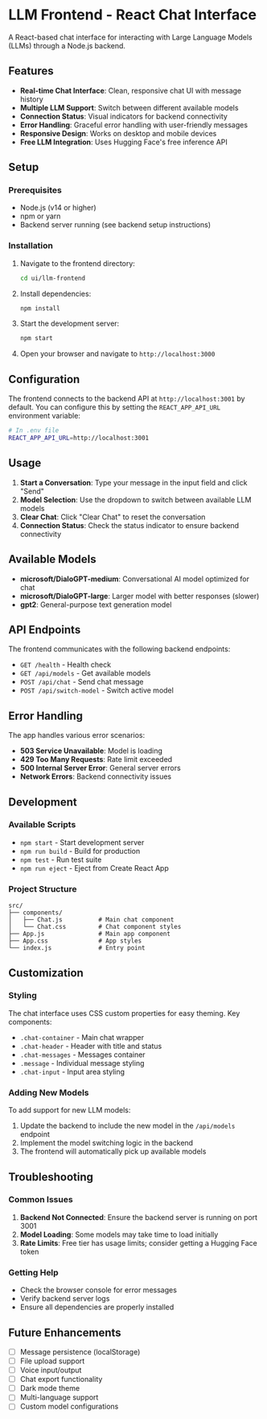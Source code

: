 # LLM Frontend - React Chat Interface

A React-based chat interface for interacting with Large Language Models (LLMs) through a Node.js backend.

## Features

- **Real-time Chat Interface**: Clean, responsive chat UI with message history
- **Multiple LLM Support**: Switch between different available models
- **Connection Status**: Visual indicators for backend connectivity
- **Error Handling**: Graceful error handling with user-friendly messages
- **Responsive Design**: Works on desktop and mobile devices
- **Free LLM Integration**: Uses Hugging Face's free inference API

## Setup

### Prerequisites

- Node.js (v14 or higher)
- npm or yarn
- Backend server running (see backend setup instructions)

### Installation

1. Navigate to the frontend directory:
   ```bash
   cd ui/llm-frontend
   ```

2. Install dependencies:
   ```bash
   npm install
   ```

3. Start the development server:
   ```bash
   npm start
   ```

4. Open your browser and navigate to `http://localhost:3000`

## Configuration

The frontend connects to the backend API at `http://localhost:3001` by default. You can configure this by setting the `REACT_APP_API_URL` environment variable:

```bash
# In .env file
REACT_APP_API_URL=http://localhost:3001
```

## Usage

1. **Start a Conversation**: Type your message in the input field and click "Send"
2. **Model Selection**: Use the dropdown to switch between available LLM models
3. **Clear Chat**: Click "Clear Chat" to reset the conversation
4. **Connection Status**: Check the status indicator to ensure backend connectivity

## Available Models

- **microsoft/DialoGPT-medium**: Conversational AI model optimized for chat
- **microsoft/DialoGPT-large**: Larger model with better responses (slower)
- **gpt2**: General-purpose text generation model

## API Endpoints

The frontend communicates with the following backend endpoints:

- `GET /health` - Health check
- `GET /api/models` - Get available models
- `POST /api/chat` - Send chat message
- `POST /api/switch-model` - Switch active model

## Error Handling

The app handles various error scenarios:

- **503 Service Unavailable**: Model is loading
- **429 Too Many Requests**: Rate limit exceeded
- **500 Internal Server Error**: General server errors
- **Network Errors**: Backend connectivity issues

## Development

### Available Scripts

- `npm start` - Start development server
- `npm run build` - Build for production
- `npm test` - Run test suite
- `npm run eject` - Eject from Create React App

### Project Structure

```
src/
├── components/
│   ├── Chat.js          # Main chat component
│   └── Chat.css         # Chat component styles
├── App.js               # Main app component
├── App.css              # App styles
└── index.js             # Entry point
```

## Customization

### Styling

The chat interface uses CSS custom properties for easy theming. Key components:

- `.chat-container` - Main chat wrapper
- `.chat-header` - Header with title and status
- `.chat-messages` - Messages container
- `.message` - Individual message styling
- `.chat-input` - Input area styling

### Adding New Models

To add support for new LLM models:

1. Update the backend to include the new model in the `/api/models` endpoint
2. Implement the model switching logic in the backend
3. The frontend will automatically pick up available models

## Troubleshooting

### Common Issues

1. **Backend Not Connected**: Ensure the backend server is running on port 3001
2. **Model Loading**: Some models may take time to load initially
3. **Rate Limits**: Free tier has usage limits; consider getting a Hugging Face token

### Getting Help

- Check the browser console for error messages
- Verify backend server logs
- Ensure all dependencies are properly installed

## Future Enhancements

- [ ] Message persistence (localStorage)
- [ ] File upload support
- [ ] Voice input/output
- [ ] Chat export functionality
- [ ] Dark mode theme
- [ ] Multi-language support
- [ ] Custom model configurations
